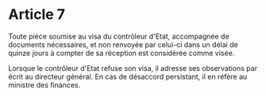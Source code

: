 # Article 7

Toute pièce soumise au visa du contrôleur d'Etat, accompagnée de documents nécessaires, et non renvoyée par celui-ci dans un délai de quinze jours à compter de sa réception est considérée comme visée.

Lorsque le contrôleur d'Etat refuse son visa, il adresse ses observations par écrit au directeur général. En cas de désaccord persistant, il en réfère au ministre des finances.
